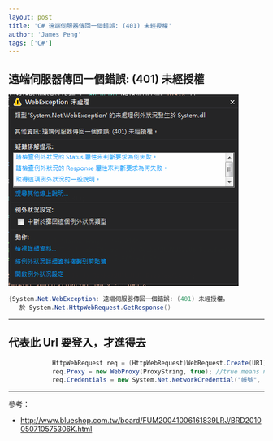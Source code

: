 ```yaml
---
layout: post
title: 'C# 遠端伺服器傳回一個錯誤: (401) 未經授權'
author: 'James Peng'
tags: ['C#']
---
```


##  遠端伺服器傳回一個錯誤: (401) 未經授權  ##

![](..\images\2016-05-04-CSharp_Error401\b25smHQ.png)

~~~csharp
{System.Net.WebException: 遠端伺服器傳回一個錯誤: (401) 未經授權。
   於 System.Net.HttpWebRequest.GetResponse()   
~~~


----------


## 代表此 Url 要登入，才進得去 ##

~~~csharp
            HttpWebRequest req = (HttpWebRequest)WebRequest.Create(URI);
            req.Proxy = new WebProxy(ProxyString, true); //true means no proxy
            req.Credentials = new System.Net.NetworkCredential("帳號", "密碼"); 
~~~


----------

參考：

- http://www.blueshop.com.tw/board/FUM20041006161839LRJ/BRD2010050710575306K.html
